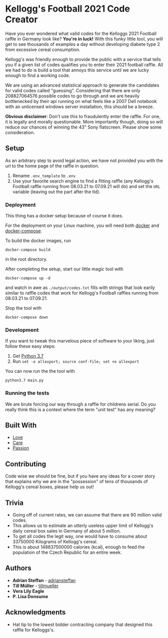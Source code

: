 # Kellogg's Football 2021 Code Creator

Have you ever wondered what valid codes for the Kelloggs 2021 Football raffle in Germany look like? **You're in luck!**
With this funky little tool, you will get to see thousands of examples a day without developing diabete type 2 from excessive cereal consumption.  

Kellogg's was friendly enough to provide the public with a service that tells you if a given list of codes qualifies you to enter their 2021 football raffle.
All we had to do is build a tool that annoys this service until we are lucky enough to find a working code.

We are using an advanced statistical approach to generate the candidates for valid codes called "guessing".
Considering that there are only 208827064576 possible codes to go through and we are heavily bottlenecked by their api running on what feels like a 2007 Dell notebook with an unlicensed windows server installation, this should be a breeze.

**Obvious disclaimer**: Don't use this to fraudulently enter the raffle. For one, it is legally and morally questionable. More importantly though, doing so will reduce our chances of winning the 43" Sony flatscreen. Please show some consideration.


## Setup

As an arbitrary step to avoid legal action, we have not provided you with the url to the home page of the raffle in question.
1. Rename ```.env_template``` to ```.env```
2. Use your favorite search engine to find a fitting raffle (any Kellogg's Football raffle running from 08.03.21 to 07.09.21 will do) and set the ``URL`` variable (leaving out the part after the tld).


### Deployment

This thing has a docker setup because of course it does.

For the deployment on your Linux machine, you will need both [docker](https://docs.docker.com/engine/install/) and [docker-compose](https://docs.docker.com/compose/install/).

To build the docker images, run 

```
docker-compose build
```

in the root directory.

After completing the setup, start our little magic tool with

```
docker-compose up -d
```

and watch in awe as ```./output/codes.txt``` fills with strings that look earily similar to raffle codes that work for Kellogg's Football raffles running from 08.03.21 to 07.09.21.

Stop the tool with

```
docker-compose down
```


### Development

If you want to tweak this marvelous piece of software to your liking, just follow these easy steps:

1. Get [Python 3.7](https://www.python.org/downloads/)
2. Run ````set -o allexport; source conf-file; set +o allexport````

You can now run the the tool with
```
python3.7 main.py
```

### Running the tests

We are brute forcing our way through a raffle for childrens serial. Do you really think this is a context where the term "unit test" has any meaning?


## Built With

* [Love](https://tinder.com/)
* [Care](https://hinge.co/) 
* [Passion](https://wiki.archlinux.org/)

## Contributing

Code wise we should be fine, but if you have any ideas for a cover
story that explains why we are in the "possession" of tens of thousands of Kellogg's cereal boxes, please help us out! 

## Trivia

* Going off of current rates, we can assume that there are 90 million valid codes.
* This allows us to estimate an utterly useless upper limit of Kellogg's daily cereal box sales in Germany of about 5 million.
* To get all codes the legit way, one would have to consume about 33750000 Kilograms of Kellogg's cereal.
* This is about 148837500000 calories (kcal), enough to feed the population of the Czech Republic for an entire week.

## Authors

* **Adrian Steffan** - [adriansteffan](https://github.com/adriansteffan)
* **Till Müller** - [tillmueller](https://github.com/tillmueller)
* **Vera Lily Eagle**
* **P. Lisa Donsume**


## Acknowledgments

* Hat tip to the lowest bidder contracting company that designed this raffle for Kelloggs's.

